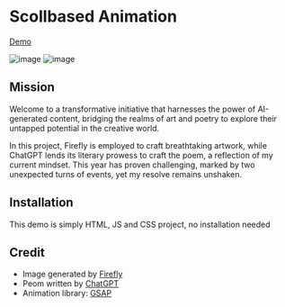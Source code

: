 # Scollbased Animation

[Demo](https://vivian-ai-ceative-project.netlify.app/)

![image](https://github.com/mouseswimming/poem-animation/assets/2342125/ef3f99a6-1258-4bb5-a34b-56c4adfea018)
![image](https://github.com/mouseswimming/poem-animation/assets/2342125/f8a97565-6ca0-4145-a171-e16bb085f47a)


## Mission
Welcome to a transformative initiative that harnesses the power of AI-generated content, bridging the realms of art and poetry to explore their untapped potential in the creative world.

In this project, Firefly is employed to craft breathtaking artwork, while ChatGPT lends its literary prowess to craft the poem, a reflection of my current mindset. This year has proven challenging, marked by two unexpected turns of events, yet my resolve remains unshaken.

## Installation
This demo is simply HTML, JS and CSS project, no installation needed

## Credit
- Image generated by [Firefly](https://firefly.adobe.com/inspire/images)
- Peom written by [ChatGPT](https://chat.openai.com/)
- Animation library: [GSAP](https://gsap.com/)
